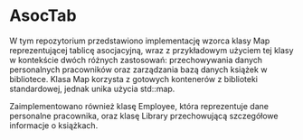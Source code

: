 # AsocTab

W tym repozytorium przedstawiono implementację wzorca klasy Map reprezentującej tablicę asocjacyjną, wraz z przykładowym użyciem tej klasy w kontekście dwóch różnych zastosowań: przechowywania danych personalnych pracowników oraz zarządzania bazą danych książek w bibliotece. Klasa Map korzysta z gotowych kontenerów z biblioteki standardowej, jednak unika użycia std::map.

Zaimplementowano również klasę Employee, która reprezentuje dane personalne pracownika, oraz klasę Library przechowującą szczegółowe informacje o książkach.
